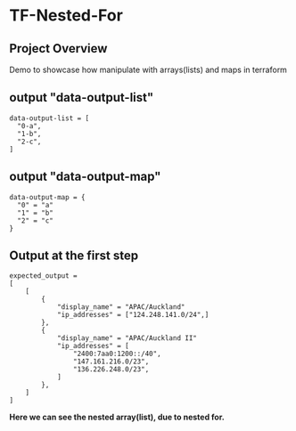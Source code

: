 # TF-Nested-For

## Project Overview

Demo to showcase how manipulate with arrays(lists) and maps in terraform

## output "data-output-list"

```text
data-output-list = [
  "0-a",
  "1-b",
  "2-c",
]
```

## output "data-output-map"

```text
data-output-map = {
  "0" = "a"
  "1" = "b"
  "2" = "c"
}
```

## Output at the first step

```text
expected_output =
[
    [
        {
            "display_name" = "APAC/Auckland"
            "ip_addresses" = ["124.248.141.0/24",]
        },
        {
            "display_name" = "APAC/Auckland II"
            "ip_addresses" = [
                "2400:7aa0:1200::/40",
                "147.161.216.0/23",
                "136.226.248.0/23",
            ]
        },
    ]
]
```

**Here we can see the nested array(list), due to nested for.**
